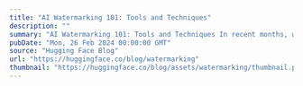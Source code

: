```yaml
---
title: "AI Watermarking 101: Tools and Techniques"
description: ""
summary: "AI Watermarking 101: Tools and Techniques In recent months, we've seen multiple news stories involvi..."
pubDate: "Mon, 26 Feb 2024 00:00:00 GMT"
source: "Hugging Face Blog"
url: "https://huggingface.co/blog/watermarking"
thumbnail: "https://huggingface.co/blog/assets/watermarking/thumbnail.png"
---
```


